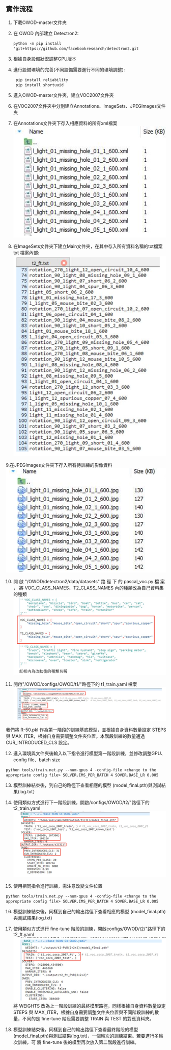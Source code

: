 ## 實作流程

1. 下載OWOD-master文件夾
2. 在 OWOD 內部建立 Detectron2: 
   ```
   python -m pip install 'git+https://github.com/facebookresearch/detectron2.git
   ```
3. 根據自身設備狀況調整GPU版本
4. 進行設備環境的完善(不同設備需要進行不同的環境調整):
   ```
    pip install reliability
    pip install shortuuid
   ```
5. 進入OWOD-master文件夾，建立VOC2007文件夾
6. 在VOC2007文件夾中分別建立Annotations、ImageSets、JPEGImages文件夾 
7. 在Annotations文件夾下存入相應資料的所有xml檔案
![image1](https://github.com/ysq0917/YZU_Final_Project/blob/main/image1.png)


8. 在ImageSets文件夾下建立Main文件夾，在其中存入所有資料名稱的txt檔案 txt 檔案內部:
![image2](https://github.com/ysq0917/YZU_Final_Project/blob/main/image2.png)


9.在JPEGImages文件夾下存入所有待訓練的影像資料
![image3](https://github.com/ysq0917/YZU_Final_Project/blob/main/image3.png)


10. 開 啟 "/OWOD/detectron2/data/datasets" 路 徑 下 的 pascal_voc.py 檔 案 ， 將 VOC_CLASS_NAMES、T2_CLASS_NAMES 內的種類改為自己資料集的種類
![image4](https://github.com/ysq0917/YZU_Final_Project/blob/main/image4.png)


11. 開啟"/OWOD/configs/OWOD/t1/"路徑下的 t1_train.yaml 檔案
![image5](https://github.com/ysq0917/YZU_Final_Project/blob/main/image5.png)

 我們將 R-50.pkl 作為第一階段的訓練基底模型，並根據自身資料數量設定 STEPS 與 MAX_ITER，根據自身需要調整文件夾位置。本階段訓練的數量通過 CUR_INTRODUCED_CLS 設定。

12. 進入環境與文件夾後輸入以下指令進行模型第一階段訓練，並修改調整GPU、config file、batch size
  ```
  python tools/train.net.py --num-qpus 4 -config-file <change to the appropriate config file> SOLVER.IMS_PER_BATCH 4 SOVER.BASE_LR 0.005
  
  ```
13. 模型訓練結束後，到自己的路徑下查看相應的模型 (model_final.pth)與測試結果(log.txt）
14. 使用類似方式進行下一階段訓練，開啟/configs/OWOD/t2/"路徑下的 t2_train.yaml
![image6](https://github.com/ysq0917/YZU_Final_Project/blob/main/image6.png)

15. 使用相同指令進行訓練，需注意改變文件位置
  ```
  python tools/train.net.py --num-qpus 4 -config-file <change to the appropriate config file> SOLVER.IMS_PER_BATCH 4 SOVER.BASE_LR 0.005
  
  ```
16. 模型訓練結束後，同樣到自己的輸出路徑下查看相應的模型 (model_final.pth)與測試結果(log.txt)
17. 使用類似方式進行 fine-tune 階段的訓練，開啟configs/OWOD/t2/"路徑下的 t2_ft.yaml
![image7](https://github.com/ysq0917/YZU_Final_Project/blob/main/image7.png)
將 WEIGHTS 改為上一階段訓練的最終模型路徑，同樣根據自身資料數量設定 STEPS 與 MAX_ITER，根據自身需要調整文件夾位置與不同階段訓練的數量，不同的是 fine-tune 階段需要調整 TRAIN 與 TEST 的對應資料夾。


18. 模型訓練結束後，同樣到自己的輸出路徑下查看最終階段的模型 (model_final.pth)與測試結果(log.txt)，一個輪次的訓練結束。若要進行多輪次訓練，可 將 fine-tune 後的模型再次放入第二階段進行訓練。




  
  
  
  

 
 


 
